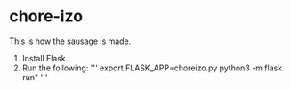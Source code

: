 # chore-izo
This is how the sausage is made.

1. Install Flask.
2. Run the following:
'''
	export FLASK_APP=choreizo.py
	python3 -m flask run"
'''
